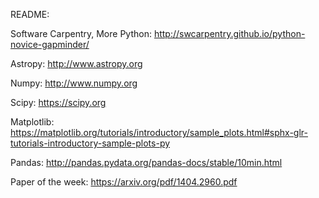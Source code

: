 README:

Software Carpentry, More Python:
http://swcarpentry.github.io/python-novice-gapminder/

Astropy:
http://www.astropy.org

Numpy:
http://www.numpy.org

Scipy:
https://scipy.org

Matplotlib:
https://matplotlib.org/tutorials/introductory/sample_plots.html#sphx-glr-tutorials-introductory-sample-plots-py

Pandas:
http://pandas.pydata.org/pandas-docs/stable/10min.html

Paper of the week:
https://arxiv.org/pdf/1404.2960.pdf
